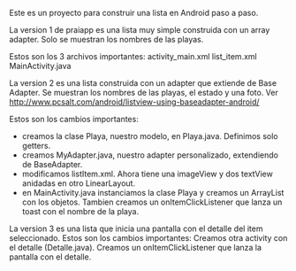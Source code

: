 Este es un proyecto para construir una lista en Android paso a paso.

La version 1 de praiapp es una lista muy simple construida con un array adapter.
Solo se muestran los nombres de las playas.

Estos son los 3 archivos importantes:
activity_main.xml
list_item.xml
MainActivity.java

La version 2 es una lista construida con un adapter que extiende de Base Adapter.
Se muestran los nombres de las playas, el estado y una foto.
Ver http://www.pcsalt.com/android/listview-using-baseadapter-android/

Estos son los cambios importantes:
- creamos la clase Playa, nuestro modelo, en Playa.java. Definimos solo getters.
- creamos MyAdapter.java, nuestro adapter personalizado, extendiendo de BaseAdapter.
- modificamos listItem.xml. Ahora tiene una imageView y dos textView anidadas en otro LinearLayout.
- en MainActivity.java instanciamos la clase Playa y creamos un ArrayList con los objetos.
Tambien creamos un onItemClickListener que lanza un toast con el nombre de la playa.

La version 3 es una lista que inicia una pantalla con el detalle del item seleccionado.
Estos son los cambios importantes:
Creamos otra activity con el detalle (Detalle.java).
Creamos un onItemClickListener que lanza la pantalla con el detalle.

